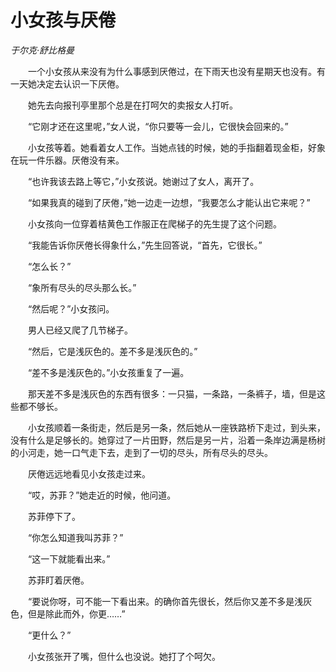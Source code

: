 # 小女孩与厌倦

*于尔克·舒比格曼*

　　一个小女孩从来没有为什么事感到厌倦过，在下雨天也没有星期天也没有。有一天她决定去认识一下厌倦。

　　她先去向报刊亭里那个总是在打呵欠的卖报女人打听。

　　“它刚才还在这里呢，”女人说，“你只要等一会儿，它很快会回来的。”

　　小女孩等着。她看着女人工作。当她点钱的时候，她的手指翻着现金柜，好象在玩一件乐器。厌倦没有来。

　　“也许我该去路上等它，”小女孩说。她谢过了女人，离开了。

　　“如果我真的碰到了厌倦，”她一边走一边想，“我要怎么才能认出它来呢？”

　　小女孩向一位穿着桔黄色工作服正在爬梯子的先生提了这个问题。

　　“我能告诉你厌倦长得象什么，”先生回答说，“首先，它很长。”

　　“怎么长？”

　　“象所有尽头的尽头那么长。”

　　“然后呢？”小女孩问。

　　男人已经又爬了几节梯子。

　　“然后，它是浅灰色的。差不多是浅灰色的。”

　　“差不多是浅灰色的。”小女孩重复了一遍。

　　那天差不多是浅灰色的东西有很多：一只猫，一条路，一条裤子，墙，但是这些都不够长。

　　小女孩顺着一条街走，然后是另一条，然后她从一座铁路桥下走过，到头来，没有什么是足够长的。她穿过了一片田野，然后是另一片，沿着一条岸边满是杨树的小河走，她一口气走下去，走到了一切的尽头，所有尽头的尽头。

　　厌倦远远地看见小女孩走过来。

　　“哎，苏菲？”她走近的时候，他问道。

　　苏菲停下了。

　　“你怎么知道我叫苏菲？”

　　“这一下就能看出来。”

　　苏菲盯着厌倦。

　　“要说你呀，可不能一下看出来。的确你首先很长，然后你又差不多是浅灰色，但是除此而外，你更……”

　　“更什么？”

　　小女孩张开了嘴，但什么也没说。她打了个呵欠。